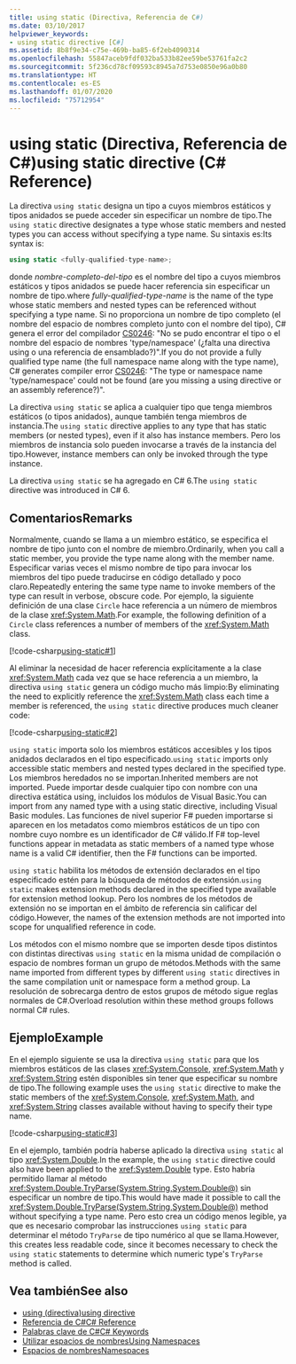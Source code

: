 ```yaml
---
title: using static (Directiva, Referencia de C#)
ms.date: 03/10/2017
helpviewer_keywords:
- using static directive [C#]
ms.assetid: 8b8f9e34-c75e-469b-ba85-6f2eb4090314
ms.openlocfilehash: 55847aceb9fdf032ba533b82ee59be53761fa2c2
ms.sourcegitcommit: 5f236cd78cf09593c8945a7d753e0850e96a0b80
ms.translationtype: HT
ms.contentlocale: es-ES
ms.lasthandoff: 01/07/2020
ms.locfileid: "75712954"
---
```

# <a name="using-static-directive-c-reference"></a><span data-ttu-id="e59eb-102">using static (Directiva, Referencia de C#)</span><span class="sxs-lookup"><span data-stu-id="e59eb-102">using static directive (C# Reference)</span></span>

<span data-ttu-id="e59eb-103">La directiva `using static` designa un tipo a cuyos miembros estáticos y tipos anidados se puede acceder sin especificar un nombre de tipo.</span><span class="sxs-lookup"><span data-stu-id="e59eb-103">The `using static` directive designates a type whose static members and nested types you can access without specifying a type name.</span></span> <span data-ttu-id="e59eb-104">Su sintaxis es:</span><span class="sxs-lookup"><span data-stu-id="e59eb-104">Its syntax is:</span></span>

```csharp
using static <fully-qualified-type-name>;
```

<span data-ttu-id="e59eb-105">donde *nombre-completo-del-tipo* es el nombre del tipo a cuyos miembros estáticos y tipos anidados se puede hacer referencia sin especificar un nombre de tipo.</span><span class="sxs-lookup"><span data-stu-id="e59eb-105">where *fully-qualified-type-name* is the name of the type whose static members and nested types can be referenced without specifying a type name.</span></span> <span data-ttu-id="e59eb-106">Si no proporciona un nombre de tipo completo (el nombre del espacio de nombres completo junto con el nombre del tipo), C# genera el error del compilador [CS0246](../compiler-messages/cs0246.md): "No se pudo encontrar el tipo o el nombre del espacio de nombres 'type/namespace' (¿falta una directiva using o una referencia de ensamblado?)".</span><span class="sxs-lookup"><span data-stu-id="e59eb-106">If you do not provide a fully qualified type name (the full namespace name along with the type name), C# generates compiler error [CS0246](../compiler-messages/cs0246.md): "The type or namespace name 'type/namespace' could not be found (are you missing a using directive or an assembly reference?)".</span></span>

<span data-ttu-id="e59eb-107">La directiva `using static` se aplica a cualquier tipo que tenga miembros estáticos (o tipos anidados), aunque también tenga miembros de instancia.</span><span class="sxs-lookup"><span data-stu-id="e59eb-107">The `using static` directive applies to any type that has static members (or nested types), even if it also has instance members.</span></span> <span data-ttu-id="e59eb-108">Pero los miembros de instancia solo pueden invocarse a través de la instancia del tipo.</span><span class="sxs-lookup"><span data-stu-id="e59eb-108">However, instance members can only be invoked through the type instance.</span></span>

<span data-ttu-id="e59eb-109">La directiva `using static` se ha agregado en C# 6.</span><span class="sxs-lookup"><span data-stu-id="e59eb-109">The `using static` directive was introduced in C# 6.</span></span>

## <a name="remarks"></a><span data-ttu-id="e59eb-110">Comentarios</span><span class="sxs-lookup"><span data-stu-id="e59eb-110">Remarks</span></span>

<span data-ttu-id="e59eb-111">Normalmente, cuando se llama a un miembro estático, se especifica el nombre de tipo junto con el nombre de miembro.</span><span class="sxs-lookup"><span data-stu-id="e59eb-111">Ordinarily, when you call a static member, you provide the type name along with the member name.</span></span> <span data-ttu-id="e59eb-112">Especificar varias veces el mismo nombre de tipo para invocar los miembros del tipo puede traducirse en código detallado y poco claro.</span><span class="sxs-lookup"><span data-stu-id="e59eb-112">Repeatedly entering the same type name to invoke members of the type can result in verbose, obscure code.</span></span> <span data-ttu-id="e59eb-113">Por ejemplo, la siguiente definición de una clase `Circle` hace referencia a un número de miembros de la clase <xref:System.Math>.</span><span class="sxs-lookup"><span data-stu-id="e59eb-113">For example, the following definition of a `Circle` class references a number of members of the <xref:System.Math> class.</span></span>

[!code-csharp[using-static#1](~/samples/snippets/csharp/language-reference/keywords/using/using-static1.cs#1)]

<span data-ttu-id="e59eb-114">Al eliminar la necesidad de hacer referencia explícitamente a la clase <xref:System.Math> cada vez que se hace referencia a un miembro, la directiva `using static` genera un código mucho más limpio:</span><span class="sxs-lookup"><span data-stu-id="e59eb-114">By eliminating the need to explicitly reference the <xref:System.Math> class each time a member is referenced, the `using static` directive produces much cleaner code:</span></span>

[!code-csharp[using-static#2](~/samples/snippets/csharp/language-reference/keywords/using/using-static2.cs#1)]

<span data-ttu-id="e59eb-115">`using static` importa solo los miembros estáticos accesibles y los tipos anidados declarados en el tipo especificado.</span><span class="sxs-lookup"><span data-stu-id="e59eb-115">`using static` imports only accessible static members and nested types declared in the specified type.</span></span>  <span data-ttu-id="e59eb-116">Los miembros heredados no se importan.</span><span class="sxs-lookup"><span data-stu-id="e59eb-116">Inherited members are not imported.</span></span>  <span data-ttu-id="e59eb-117">Puede importar desde cualquier tipo con nombre con una directiva estática using, incluidos los módulos de Visual Basic.</span><span class="sxs-lookup"><span data-stu-id="e59eb-117">You can import from any named type with a using static directive, including Visual Basic modules.</span></span>  <span data-ttu-id="e59eb-118">Las funciones de nivel superior F# pueden importarse si aparecen en los metadatos como miembros estáticos de un tipo con nombre cuyo nombre es un identificador de C# válido.</span><span class="sxs-lookup"><span data-stu-id="e59eb-118">If F# top-level functions appear in metadata as static members of a named type whose name is a valid C# identifier, then the F# functions can be imported.</span></span>

 <span data-ttu-id="e59eb-119">`using static` habilita los métodos de extensión declarados en el tipo especificado estén para la búsqueda de métodos de extensión.</span><span class="sxs-lookup"><span data-stu-id="e59eb-119">`using static` makes extension methods declared in the specified type available for extension method lookup.</span></span>  <span data-ttu-id="e59eb-120">Pero los nombres de los métodos de extensión no se importan en el ámbito de referencia sin calificar del código.</span><span class="sxs-lookup"><span data-stu-id="e59eb-120">However, the names of the extension methods are not imported into scope for unqualified reference in code.</span></span>

 <span data-ttu-id="e59eb-121">Los métodos con el mismo nombre que se importen desde tipos distintos con distintas directivas `using static` en la misma unidad de compilación o espacio de nombres forman un grupo de métodos.</span><span class="sxs-lookup"><span data-stu-id="e59eb-121">Methods with the same name imported from different types by different `using static` directives in the same compilation unit or namespace form a method group.</span></span>  <span data-ttu-id="e59eb-122">La resolución de sobrecarga dentro de estos grupos de método sigue reglas normales de C#.</span><span class="sxs-lookup"><span data-stu-id="e59eb-122">Overload resolution within these method groups follows normal C# rules.</span></span>

## <a name="example"></a><span data-ttu-id="e59eb-123">Ejemplo</span><span class="sxs-lookup"><span data-stu-id="e59eb-123">Example</span></span>

<span data-ttu-id="e59eb-124">En el ejemplo siguiente se usa la directiva `using static` para que los miembros estáticos de las clases <xref:System.Console>, <xref:System.Math> y <xref:System.String> estén disponibles sin tener que especificar su nombre de tipo.</span><span class="sxs-lookup"><span data-stu-id="e59eb-124">The following example uses the `using static` directive to make the static members of the <xref:System.Console>, <xref:System.Math>, and <xref:System.String> classes available without having to specify their type name.</span></span>

[!code-csharp[using-static#3](~/samples/snippets/csharp/language-reference/keywords/using/using-static3.cs)]

<span data-ttu-id="e59eb-125">En el ejemplo, también podría haberse aplicado la directiva `using static` al tipo <xref:System.Double>.</span><span class="sxs-lookup"><span data-stu-id="e59eb-125">In the example, the `using static` directive could also have been applied to the <xref:System.Double> type.</span></span> <span data-ttu-id="e59eb-126">Esto habría permitido llamar al método <xref:System.Double.TryParse(System.String,System.Double@)> sin especificar un nombre de tipo.</span><span class="sxs-lookup"><span data-stu-id="e59eb-126">This would have made it possible to call the <xref:System.Double.TryParse(System.String,System.Double@)> method without specifying a type name.</span></span> <span data-ttu-id="e59eb-127">Pero esto crea un código menos legible, ya que es necesario comprobar las instrucciones `using static` para determinar el método `TryParse` de tipo numérico al que se llama.</span><span class="sxs-lookup"><span data-stu-id="e59eb-127">However, this creates less readable code, since it becomes necessary to check the `using static` statements to determine which numeric type's `TryParse` method is called.</span></span>

## <a name="see-also"></a><span data-ttu-id="e59eb-128">Vea también</span><span class="sxs-lookup"><span data-stu-id="e59eb-128">See also</span></span>

- [<span data-ttu-id="e59eb-129">using (directiva)</span><span class="sxs-lookup"><span data-stu-id="e59eb-129">using directive</span></span>](using-directive.md)
- [<span data-ttu-id="e59eb-130">Referencia de C#</span><span class="sxs-lookup"><span data-stu-id="e59eb-130">C# Reference</span></span>](../index.md)
- [<span data-ttu-id="e59eb-131">Palabras clave de C#</span><span class="sxs-lookup"><span data-stu-id="e59eb-131">C# Keywords</span></span>](index.md)
- [<span data-ttu-id="e59eb-132">Utilizar espacios de nombres</span><span class="sxs-lookup"><span data-stu-id="e59eb-132">Using Namespaces</span></span>](../../programming-guide/namespaces/using-namespaces.md)
- [<span data-ttu-id="e59eb-133">Espacios de nombres</span><span class="sxs-lookup"><span data-stu-id="e59eb-133">Namespaces</span></span>](../../programming-guide/namespaces/index.md)
